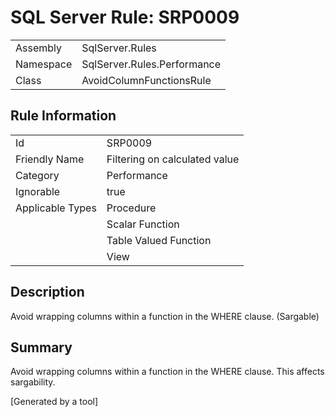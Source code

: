 # SQL Server Rule: SRP0009
  
|    |    |
|----|----|
| Assembly | SqlServer.Rules |
| Namespace | SqlServer.Rules.Performance |
| Class | AvoidColumnFunctionsRule |
  
## Rule Information
  
|    |    |
|----|----|
| Id | SRP0009 |
| Friendly Name | Filtering on calculated value |
| Category | Performance |
| Ignorable | true |
| Applicable Types | Procedure  |
|   | Scalar Function |
|   | Table Valued Function |
|   | View |
  
## Description
  
Avoid wrapping columns within a function in the WHERE clause. (Sargable)
  
## Summary
  
Avoid wrapping columns within a function in the WHERE clause. This affects sargability.
  
[Generated by a tool]
